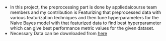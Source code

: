 - In this project, the preprocessing part is done by appliedaicourse team members and my contribution is Featurizing that preprocessed data with various featurization techniques and then tune hyperparameters for the Naive Bayes model with that featurized data to find best hyperparameter which can give best performance metric values for the given dataset.
- Necessary Data can be downloaded from [here](https://drive.google.com/drive/folders/1DWqU-LVHm5hntP-BWk-m9xPZslWRVRUT?usp=share_link)

